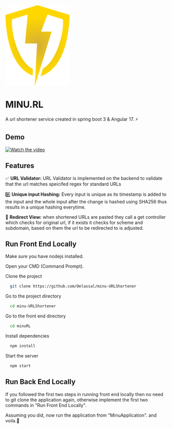 
<img src="minuRL/src/assets/Minurl_logo.png" width="200" height="250"/>


# MINU.RL 

A url shortener service created in spring boot 3 & Angular 17. ⚡



## Demo

[![Watch the video](https://static1.makeuseofimages.com/wordpress/wp-content/uploads/2022/01/url-shortener.jpg)](https://youtu.be/yO0q7JM-2Tc)




## Features

✅ **URL Validator:** URL Validator is implemented on the backend to validate that the url matches speicifed regex for standard URLs 

#️⃣ **Unique input Hashing:** Every input is unique as its timestamp is added to the input and the whole input after the change is hashed using SHA256 thus results in a unique hashing everytime.

🔗 **Redirect View:** when shortened URLs are pasted they call a get controller which checks for original url, if it exists it checks for scheme and subdomain, based on them the url to be redirected to is adjusted.


## Run Front End Locally

Make sure you have nodejs installed.

Open your CMD (Command Prompt).

Clone the project

```bash
  git clone https://github.com/Oelassal/minu-URLShortener
```

Go to the project directory

```bash
  cd minu-URLShortener
```

Go to the front end directory

```bash
  cd minuRL
```


Install dependencies

```bash
  npm install
```

Start the server

```bash
  npm start
```


## Run Back End Locally

If you followed the first two steps in running front end locally then no need to git clone the application again, otherwise implement the first two commands in "Run Front End Locally".

Assuming you did, now run the application from "MinuApplication". and voila.🎉

    
